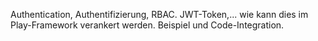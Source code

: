 
Authentication, Authentifizierung, RBAC. JWT-Token,...
wie kann dies im Play-Framework verankert werden. Beispiel und Code-Integration.

